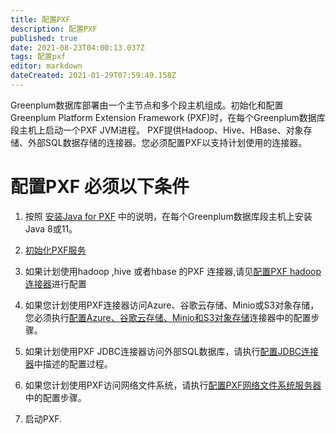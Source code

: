 ```yaml
---
title: 配置PXF
description: 配置PXF
published: true
date: 2021-08-23T04:00:13.037Z
tags: 配置pxf
editor: markdown
dateCreated: 2021-01-29T07:59:49.158Z
---
```


Greenplum数据库部署由一个主节点和多个段主机组成。初始化和配置Greenplum Platform Extension Framework (PXF)时，在每个Greenplum数据库段主机上启动一个PXF JVM进程。
PXF提供Hadoop、Hive、HBase、对象存储、外部SQL数据存储的连接器。您必须配置PXF以支持计划使用的连接器。

# 配置PXF 必须以下条件
1. 按照 [安装Java for PXF](/greenplum/PXF/install_PXF/install_java) 中的说明，在每个Greenplum数据库段主机上安装Java 8或11。	

2. [初始化PXF服务](init_pxf)
3. 如果计划使用hadoop ,hive 或者hbase 的PXF 连接器,请见[配置PXF hadoop 连接器](hadoop_connect)进行配置
4. 如果您计划使用PXF连接器访问Azure、谷歌云存储、Minio或S3对象存储，您必须执行[配置Azure、谷歌云存储、Minio和S3对象存储](cloud_connet)连接器中的配置步骤。
5. 如果计划使用PXF JDBC连接器访问外部SQL数据库，请执行[配置JDBC连接器](jdbc_connect)中描述的配置过程。
6. 如果您计划使用PXF访问网络文件系统，请执行[配置PXF网络文件系统服务器](fs_connect)中的配置步骤。
7. 启动PXF.
